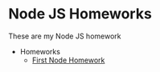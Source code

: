 # Node JS Homeworks

These are my Node JS homework

- Homeworks
  - [First Node Homework](https://github.com/MarioGurmesevski/Node-JS-homeworks/tree/main/Node%20first%20homework)
